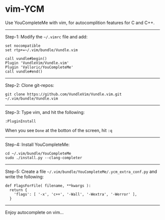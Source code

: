 # vim-YCM

Use YouCompleteMe with vim, for autocomplition features for
C and C++. 

---

Step-1: Modify the `~/.vimrc` file and add:
```
set nocompatible
set rtp+=~/.vim/bundle/Vundle.vim

call vundle#begin()
Plugin 'VundleVim/Vundle.vim' 
Plugin 'Valloric/YouCompleteMe'
call vundle#end()
```

---

Step-2: Clone git-repos:
```
git clone https://github.com/VundleVim/Vundle.vim.git ~/.vim/bundle/Vundle.vim
```

---

Step-3: Type vim, and hit the following:
```
:PluginInstall
```

When you see `Done` at the botton of the screen, hit `:q`

---

Step-4: Install YouCompleteMe:
```
cd ~/.vim/bundle/YouCompleteMe
sudo ./install.py --clang-completer
```

---

Step-5: Create a file `~/.vim/bundle/YouCompleteMe/.ycm_extra_conf.py`
and write the following:
```
def FlagsForFile( filename, **kwargs ):
  return {
    'flags': [ '-x', 'c++', '-Wall', '-Wextra', '-Werror' ],
  }
```

---

Enjoy autocomplete on vim...

